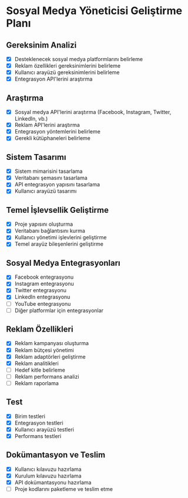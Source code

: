 # Sosyal Medya Yöneticisi Geliştirme Planı

## Gereksinim Analizi
- [x] Desteklenecek sosyal medya platformlarını belirleme
- [x] Reklam özellikleri gereksinimlerini belirleme
- [x] Kullanıcı arayüzü gereksinimlerini belirleme
- [x] Entegrasyon API'lerini araştırma

## Araştırma
- [x] Sosyal medya API'lerini araştırma (Facebook, Instagram, Twitter, LinkedIn, vb.)
- [x] Reklam API'lerini araştırma
- [x] Entegrasyon yöntemlerini belirleme
- [x] Gerekli kütüphaneleri belirleme

## Sistem Tasarımı
- [x] Sistem mimarisini tasarlama
- [x] Veritabanı şemasını tasarlama
- [x] API entegrasyon yapısını tasarlama
- [x] Kullanıcı arayüzü tasarımı

## Temel İşlevsellik Geliştirme
- [x] Proje yapısını oluşturma
- [x] Veritabanı bağlantısını kurma
- [x] Kullanıcı yönetimi işlevlerini geliştirme
- [x] Temel arayüz bileşenlerini geliştirme

## Sosyal Medya Entegrasyonları
- [x] Facebook entegrasyonu
- [x] Instagram entegrasyonu
- [x] Twitter entegrasyonu
- [x] LinkedIn entegrasyonu
- [ ] YouTube entegrasyonu
- [ ] Diğer platformlar için entegrasyonlar

## Reklam Özellikleri
- [x] Reklam kampanyası oluşturma
- [x] Reklam bütçesi yönetimi
- [x] Reklam adaptörleri geliştirme
- [x] Reklam analitikleri
- [ ] Hedef kitle belirleme
- [ ] Reklam performans analizi
- [ ] Reklam raporlama

## Test
- [x] Birim testleri
- [x] Entegrasyon testleri
- [x] Kullanıcı arayüzü testleri
- [x] Performans testleri

## Dokümantasyon ve Teslim
- [x] Kullanıcı kılavuzu hazırlama
- [x] Kurulum kılavuzu hazırlama
- [x] API dokümantasyonu hazırlama
- [ ] Proje kodlarını paketleme ve teslim etme
